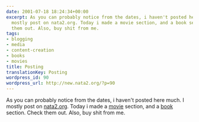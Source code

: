 ```yaml
---
date: 2001-07-18 18:24:34+00:00
excerpt: As you can probably notice from the dates, i haven't posted here much. I
  mostly post on nata2.org. Today i made a movie section, and a book section. Check
  them out. Also, buy shit from me.
tags:
- blogging
- media
- content-creation
- books
- movies
title: Posting
translationKey: Posting
wordpress_id: 90
wordpress_url: http://new.nata2.org/?p=90
---
```


As you can probably notice from the dates, i haven't posted here much. I mostly post on <a href="http://www.nata2.org">nata2.org</a>. Today i made a <a href="http://www.harperreed.org/movies/">movie</a> section, and a <a href="http://www.harperreed.org/books/">book</a> section. Check them out. Also, buy shit from me.